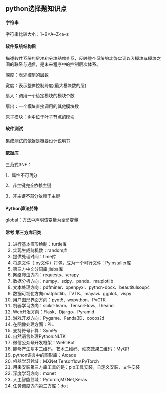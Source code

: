 ## python选择题知识点

#### 字符串

字符串比较大小：1~9<A~Z<a~z

#### 软件系统结构图

描述软件系统的层次和分块结构关系，反映整个系统的功能实现以及模块与模块之间的联系与通信，是未来程序中的控制层次体系。

深度：表述控制的层数

宽度：表示整体控制跨度(最大模块数的层)

扇入：调用一个给定模块的模块个数

扇出：一个模块直接调用的其他模块数

原子模块：树中位于叶子节点的模块

#### 软件测试

集成测试的依据是概要设计说明书

#### 数据库

三范式3NF：

1、属性不可再分

2、非主键完全依赖主键

3、非主键不部分依赖于主键

#### Python算法特殊

global：方法中声明该变量为全局变量

#### 常考 第三方库归类

1. 进行基本图形绘制：turtle库
2. 实现生成随机数：random库
3. 提供处理时间：time库
4. 将原文件（.py文件）打包，成为一个可行文件：Pyinstaller库
5. 第三方中文分词库:jieba库
6. 网络爬虫方向：requests、scrapy
7. 数据分析方向：numpy、scipy、pands、matplotlib
8. 文本处理方向：pdfminer、openpyxl、python-docx、beautifulsoup4
9. 数据可视化方向:matplotlib、TVTK、mayavi、ggplot、vispy
10. 用户图形界面方向：pyqt5、wxpython、PyGTK
11. 机器学习方向：scikit-learn、TensorFlow、Theano
12. Web开发方向：Flask、Django、Pyramid
13. 游戏开发方向：Pygame、Panda3D、cocos2d
14. 在图像处理方面：PIL
15. 支持符号计算：SymPy
16. 自然语言处理Python:NLTK
17. 微信公众号开发框架：WeRoBot
18. 能够产生基本二维码、艺术二维码、动态效果二维码：MyQR
19. python语言中的图形库：Arcade
20. 机器学习领域：MXNet,Tensorflow,PyTorch
21. 用来安装第三方库工具的是：pip工具安装，自定义安装，文件安装
22. 深度学习方向：mxnet
23. 人工智能领域：Pytorch,MXNet,Keras
24. 任务调度方向第三方库：doit